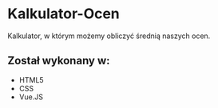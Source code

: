 # Kalkulator-Ocen
Kalkulator, w którym możemy obliczyć średnią naszych ocen.
## Został wykonany w:
- HTML5
- CSS
- Vue.JS
